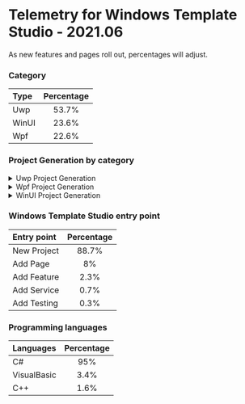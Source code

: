 # Telemetry for Windows Template Studio - 2021.06

As new features and pages roll out, percentages  will adjust.

### Category

|Type|Percentage|
|:---|:---:|
|Uwp|53.7%|
|WinUI|23.6%|
|Wpf|22.6%|

### Project Generation by category

<details>
<summary>Uwp Project Generation</summary>

### Project Type

|Project|Percentage|
|:---|:---:|
|Navigation View|74.6%|
|Blank|11.1%|
|Horizontal Navigation View|7.7%|
|MenuBar|6.6%|

### Framework

|Framework Type|Percentage|
|:---|:---:|
|MVVMToolkit|53.9%|
|CodeBehind|35.8%|
|Prism|6.8%|
|Caliburn.Micro|1.9%|
|MVVM Light|0.8%|
|MVVM Basic|0.8%|

### Pages

|Pages|Percentage|
|:---|:---:|
|Blank|46.4%|
|Settings|10.6%|
|DataGrid|5.4%|
|Content Grid|4.6%|
|ListDetail|4.5%|
|Web View|3%|
|TreeView|2.6%|
|Chart|2.6%|
|Map|2.5%|
|Two Pane View|2.5%|
|TabView|2.4%|
|Master/Detail|2%|
|Tabbed / Pivot|1.9%|
|ImageGallery|1.9%|
|Telerik Data Grid|1.7%|
|MediaPlayer|1.4%|
|Camera|1.3%|
|Ink Draw Picture|0.8%|
|Ink Smart Canvas|0.8%|
|Ink Draw|0.8%|
|ListDetails|0.3%|
|Media Player|0%|

### Features

|Features|Percentage|
|:---|:---:|
|Settings Storage|24.6%|
|Theme Selection|22.9%|
|App Config|8.7%|
|Toast Notifications|6%|
|Multiple views|5.8%|
|Drag & Drop|3.6%|
|Background Task|3.5%|
|First Run Prompt|3.3%|
|Suspend and Resume|2.9%|
|Deep Linking|2.4%|
|What's New Prompt|2.3%|
|Live Tile|2%|
|VS App Center Analytics|1.9%|
|Command Line Launch|1.6%|
|User Activity|1.5%|
|Web to App link|1.3%|
|Multi-Instance|1.3%|
|Share Source|1.1%|
|Multi-Instance Advanced|0.7%|
|Share Target|0.6%|
|Feedback Hub Link|0.6%|
|3D App Launcher|0.5%|
|Azure Notifications|0.5%|
|Dev Center Notifications|0.4%|

### Services

|Services|Percentage|
|:---|:---:|
|Sample Data|51.6%|
|SQL Server Data|12.6%|
|HTTP Data Service|11.8%|
|XAML Styler Config|8.1%|
|Forced Login|6.1%|
|Optional Login|5.2%|
|Web API|3.8%|
|Secured Web API|0.9%|

### Testing

|Testing|Percentage|
|:---|:---:|
|Test App with MSTest|31.5%|
|Test App with xUnit|30.1%|
|Test Core library with xUnit|19%|
|Test Core library with MSTest|8.6%|
|Win App Driver|7.3%|
|Test Core library with NUnit|3.5%|


</details>

<details>
<summary>Wpf Project Generation</summary>

### Project Type

|Project|Percentage|
|:---|:---:|
|Navigation View|60%|
|Ribbon|14.6%|
|Blank|13.2%|
|MenuBar|12.1%|

### Framework

|Framework Type|Percentage|
|:---|:---:|
|MVVMToolkit|66.4%|
|Prism|16.2%|
|CodeBehind|13.4%|
|MVVM Basic|3.5%|
|MVVM Light|0.6%|

### Pages

|Pages|Percentage|
|:---|:---:|
|Blank|39%|
|Settings|16.8%|
|ListDetails|14.1%|
|Data Grid|12.9%|
|Content Grid|8.9%|
|Web View|5.5%|
|XAML Island|2.3%|
|List Details|0.2%|
|Master Detail|0.2%|
|MasterDetail|0.1%|

### Features

|Features|Percentage|
|:---|:---:|
|Persist And Restore|17.8%|
|Theme Selection|16.5%|
|System Service|15.4%|
|Sample Data|15.1%|
|Application Info Service|15.1%|
|Multiple views|8.4%|
|Toast Notifications|6.5%|
|MSIX Packaging|3.3%|
|XAML Island UWP App|1.9%|

### Services

|Services|Percentage|
|:---|:---:|
|Optional Login|58.4%|
|Forced Login|41.6%|

### Testing

|Testing|Percentage|
|:---|:---:|
|Test App with MSTest|26.3%|
|Test App with xUnit|19.9%|
|Test App with NUnit|14.1%|
|Test Core library with xUnit|12.8%|
|Win App Driver|11.9%|
|Test Core library with MSTest|8%|
|Test Core library with NUnit|7.1%|


</details>

<details>
<summary>WinUI Project Generation</summary>

### App Model

|App Model|Percentage|
|:---|:---:|
|Desktop|100%|

### Project Type

|Project|Percentage|
|:---|:---:|
|Navigation View|67.4%|
|Blank|28.4%|
|MenuBar|2.4%|
|BlankAdvanced|1.8%|

### Framework

|Framework Type|Percentage|
|:---|:---:|
|MVVMToolkit|71.6%|
|None|28.4%|

### Pages

|Pages|Percentage|
|:---|:---:|
|Blank|36.1%|
|Settings|17.6%|
|ListDetails|15%|
|DataGrid|11.9%|
|Content Grid|11.9%|
|WebView|7.4%|

### Features

|Features|Percentage|
|:---|:---:|
|MSIX Packaging|38.1%|
|Settings Storage|22.4%|
|Theme Selection|21.5%|
|Sample Data|18%|


</details>

### Windows Template Studio entry point

|Entry point|Percentage|
|:---|:---:|
|New Project|88.7%|
|Add Page|8%|
|Add Feature|2.3%|
|Add Service|0.7%|
|Add Testing|0.3%|

### Programming languages

|Languages|Percentage|
|:---|:---:|
|C#|95%|
|VisualBasic|3.4%|
|C++|1.6%|

